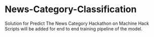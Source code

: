 # News-Category-Classification
Solution for Predict The News Category Hackathon on Machine Hack
Scripts will be added for end to end training pipeline of the model.
